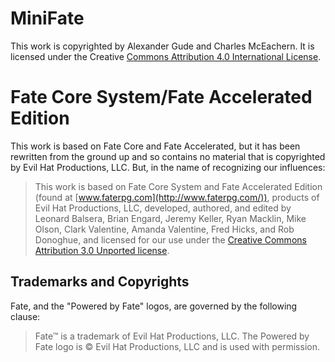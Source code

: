 # MiniFate

This work is copyrighted by Alexander Gude and Charles McEachern. It is
licensed under the Creative [Commons Attribution 4.0 International
License](https://creativecommons.org/licenses/by/4.0/).

# Fate Core System/Fate Accelerated Edition

This work is based on Fate Core and Fate Accelerated, but it has been rewritten
from the ground up and so contains no material that is copyrighted by Evil Hat
Productions, LLC. But, in the name of recognizing our influences:

> This work is based on Fate Core System and Fate Accelerated Edition (found
> at [www.faterpg.com](http://www.faterpg.com/)), products of Evil Hat
> Productions, LLC, developed, authored, and edited by Leonard Balsera, Brian
> Engard, Jeremy Keller, Ryan Macklin, Mike Olson, Clark Valentine, Amanda
> Valentine, Fred Hicks, and Rob Donoghue, and licensed for our use under the
> [Creative Commons Attribution 3.0 Unported
> license](http://creativecommons.org/licenses/by/3.0/).

## Trademarks and Copyrights

Fate, and the "Powered by Fate" logos, are governed by the following clause:

> Fate™ is a trademark of Evil Hat Productions, LLC. The Powered by Fate logo
> is © Evil Hat Productions, LLC and is used with permission.
